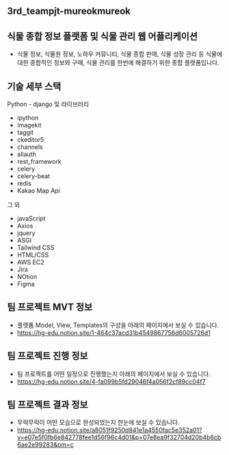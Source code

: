## 3rd_teampjt-mureokmureok

## 식물 종합 정보 플랫폼 및 식물 관리 웹 어플리케이션
- 식물 정보, 식물원 정보, 노하우 커뮤니티, 식물 종합 판매, 식물 성장 관리 등 식물에 대한 종합적인 정보와 구매, 식물 관리를 한번에 해결하기 위한 종합 플랫폼입니다.

## 기술 세부 스택
Python - django 및 라이브러리
* ipython
* imagekit
* taggit
* ckeditor5
* channels
* allauth
* rest_framework
* celery
* celery-beat
* redis
* Kakao Map Api


그 외
* javaScript
* Axios
* jquery
* ASGI
* Tailwind CSS
* HTML/CSS
* AWS EC2
* Jira
* NOtion
* Figma


## 팀 프로젝트 MVT 정보
- 플랫폼 Model, View, Templates의 구성을 아래의 페이지에서 보실 수 있습니다.
- https://hg-edu.notion.site/1-464c37acd31b4549867756d6005726d1

## 팀 프로젝트 진행 정보
- 팀 프로젝트를 어떤 일정으로 진행했는지 아래의 페이지에서 보실 수 있습니다.
- https://hg-edu.notion.site/4-fa099b5fd29046f4a056f2cf89cc04f7

## 팀 프로젝트 결과 정보
- 무럭무럭이 어떤 모습으로 완성되었는지 한눈에 보실 수 있습니다.
- https://hg-edu.notion.site/a8051f9250d841e1a4550fac5e352a01?v=e07e5f0fb6e842778fee1d56f96c4d01&p=07e8ea9f32704d20b4b6cb6ae2e99283&pm=c
